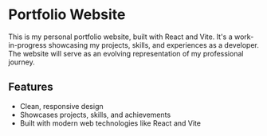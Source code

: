 # Portfolio Website

This is my personal portfolio website, built with React and Vite. It's a work-in-progress showcasing my projects, skills, and experiences as a developer. The website will serve as an evolving representation of my professional journey.

## Features

- Clean, responsive design
- Showcases projects, skills, and achievements
- Built with modern web technologies like React and Vite


